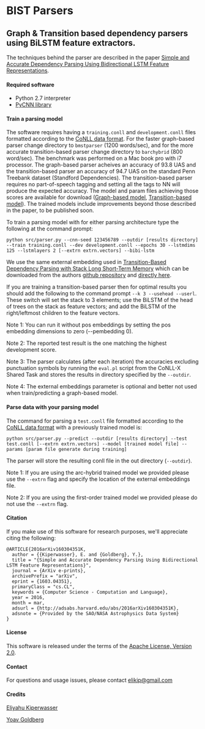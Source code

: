 # BIST Parsers
## Graph & Transition based dependency parsers using BiLSTM feature extractors.

The techniques behind the parser are described in the paper [Simple and Accurate Dependency Parsing Using Bidirectional LSTM Feature Representations](http://arxiv.org/abs/1603.04351). 

#### Required software

 * Python 2.7 interpreter
 * [PyCNN library](https://github.com/clab/cnn-v1/tree/master/pycnn)

#### Train a parsing model

The software requires having a `training.conll` and `development.conll` files formatted according to the [CoNLL data format](http://ilk.uvt.nl/conll/#dataformat).
For the faster graph-based parser change directory to `bmstparser` (1200 words/sec), and for the more accurate transition-based parser change directory to `barchybrid` (800 word/sec). The benchmark was performed on a Mac book pro with i7 processor. The graph-based parser acheives an accuracy of 93.8 UAS and the transition-based parser an accuracy of 94.7 UAS on the standard Penn Treebank dataset (Standford Dependencies). The transition-based parser requires no part-of-speech tagging and setting all the tags to NN will produce the expected accuracy. The model and param files achieving those scores are available for download ([Graph-based model](https://www.dropbox.com/sh/v9cbshnmb36km6v/AADgBS9hb9vy0o-UBZW9AbbKa/bestfirstorder.tar.gz?dl=0), [Transition-based model](https://www.dropbox.com/sh/v9cbshnmb36km6v/AACEPp3DLQeJnRA_QyPmll93a/bestarchybrid.tar.gz?dl=0)). The trained models include improvements beyond those described in the paper, to be published soon.

To train a parsing model with for either parsing architecture type the following at the command prompt:

    python src/parser.py --cnn-seed 123456789 --outdir [results directory] --train training.conll --dev development.conll --epochs 30 --lstmdims 125 --lstmlayers 2 [--extrn extrn.vectors] --bibi-lstm

We use the same external embedding used in [Transition-Based Dependency Parsing with Stack Long Short-Term Memory](http://arxiv.org/abs/1505.08075) which can be downloaded from the authors [github repository](https://github.com/clab/lstm-parser/) and [directly here](https://drive.google.com/file/d/0B8nESzOdPhLsdWF2S1Ayb1RkTXc/view?usp=sharing).

If you are training a transition-based parser then for optimal results you should add the following to the command prompt `--k 3 --usehead --userl`. These switch will set the stack to 3 elements; use the BiLSTM of the head of trees on the stack as feature vectors; and add the BiLSTM of the right/leftmost children to the feature vectors.

Note 1: You can run it without pos embeddings by setting the pos embedding dimensions to zero (--pembedding 0).

Note 2: The reported test result is the one matching the highest development score.

Note 3: The parser calculates (after each iteration) the accuracies excluding punctuation symbols by running the `eval.pl` script from the CoNLL-X Shared Task and stores the results in directory specified by the `--outdir`.

Note 4: The external embeddings parameter is optional and better not used when train/predicting a graph-based model.

#### Parse data with your parsing model

The command for parsing a `test.conll` file formatted according to the [CoNLL data format](http://ilk.uvt.nl/conll/#dataformat) with a previously trained model is:

    python src/parser.py --predict --outdir [results directory] --test test.conll [--extrn extrn.vectors] --model [trained model file] --params [param file generate during training]

The parser will store the resulting conll file in the out directory (`--outdir`).

Note 1: If you are using the arc-hybrid trained model we provided please use the `--extrn` flag and specify the location of the external embeddings file.

Note 2: If you are using the first-order trained model we provided please do not use the `--extrn` flag.

#### Citation

If you make use of this software for research purposes, we'll appreciate citing the following:

    @ARTICLE{2016arXiv160304351K,
      author = {{Kiperwasser}, E. and {Goldberg}, Y.},
      title = "{Simple and Accurate Dependency Parsing Using Bidirectional LSTM Feature Representations}",
      journal = {ArXiv e-prints},
      archivePrefix = "arXiv",
      eprint = {1603.04351},
      primaryClass = "cs.CL",
      keywords = {Computer Science - Computation and Language},
      year = 2016,
      month = mar,
      adsurl = {http://adsabs.harvard.edu/abs/2016arXiv160304351K},
      adsnote = {Provided by the SAO/NASA Astrophysics Data System}
    }

#### License

This software is released under the terms of the [Apache License, Version 2.0](http://www.apache.org/licenses/LICENSE-2.0).

#### Contact

For questions and usage issues, please contact elikip@gmail.com

#### Credits

[Eliyahu Kiperwasser](http://elki.cc)

[Yoav Goldberg](https://www.cs.bgu.ac.il/~yoavg/uni/)

